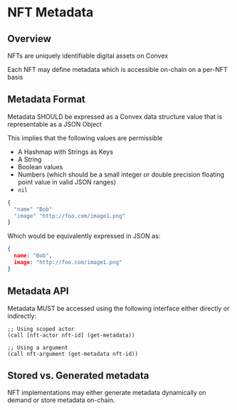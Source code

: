 # NFT Metadata

## Overview

NFTs are uniquely identifiable digital assets on Convex

Each NFT may define metadata which is accessible on-chain on a per-NFT basis

## Metadata Format

Metadata SHOULD be expressed as a Convex data structure value that is representable as a JSON Object

This implies that the following values are permissible
- A Hashmap with Strings as Keys
- A String
- Boolean values
- Numbers (which should be a small integer or double precision floating point value in valid JSON ranges)
- `nil`

```clojure
{
  "name" "Bob"
  "image" "http://foo.com/image1.png"
}
```
Which would be equivalently expressed in JSON as:

```json
{
  name: "Bob",
  image: "http://foo.com/image1.png"
}
```

## Metadata API

Metadata MUST be accessed using the following interface either directly or indirectly:

```
;; Using scoped actor
(call [nft-actor nft-id] (get-metadata))

;; Using a argument
(call nft-argument (get-metadata nft-id))
```

## Stored vs. Generated metadata

NFT implementations may either generate metadata dynamically on demand or store metadata on-chain.

